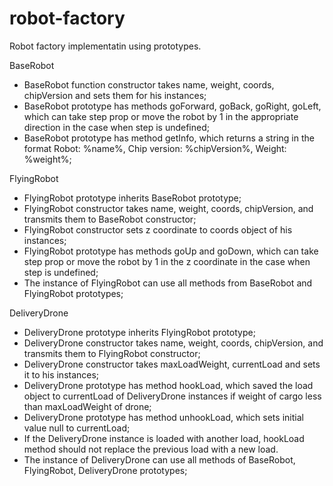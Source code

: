 # robot-factory
Robot factory implementatin using prototypes.

BaseRobot
- BaseRobot function constructor takes name, weight, coords, chipVersion and sets them for his instances;
- BaseRobot prototype has methods goForward, goBack, goRight, goLeft, which can take step prop or move the robot by 1 in the appropriate direction in the case when step is undefined;
- BaseRobot prototype has method getInfo, which returns a string in the format Robot: %name%, Chip version: %chipVersion%, Weight: %weight%;

FlyingRobot
- FlyingRobot prototype inherits BaseRobot prototype;
- FlyingRobot constructor takes name, weight, coords, chipVersion, and transmits them to BaseRobot constructor;
- FlyingRobot constructor sets z coordinate to coords object of his instances;
- FlyingRobot prototype has methods goUp and goDown, which can take step prop or move the robot by 1 in the z coordinate in the case when step is undefined;
- The instance of FlyingRobot can use all methods from BaseRobot and FlyingRobot prototypes;

DeliveryDrone
- DeliveryDrone prototype inherits FlyingRobot prototype;
- DeliveryDrone constructor takes name, weight, coords, chipVersion, and transmits them to FlyingRobot constructor;
- DeliveryDrone constructor takes maxLoadWeight, currentLoad and sets it to his instances;
- DeliveryDrone prototype has method hookLoad, which saved the load object to currentLoad of DeliveryDrone instances if weight of cargo less than maxLoadWeight of drone;
- DeliveryDrone prototype has method unhookLoad, which sets initial value null to currentLoad;
- If the DeliveryDrone instance is loaded with another load, hookLoad method should not replace the previous load with a new load.
- The instance of DeliveryDrone can use all methods of BaseRobot, FlyingRobot, DeliveryDrone prototypes;
